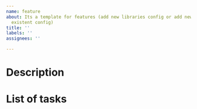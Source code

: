 ```yaml
---
name: feature
about: Its a template for features (add new libraries config or add new behavior to
  existent config)
title: ''
labels: ''
assignees: ''

---
```


# Description

# List of tasks
